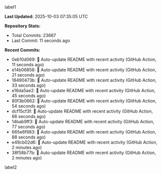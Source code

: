 
label1 
<!-- ACTIVITY_START -->
**Last Updated:** 2025-10-03 07:35:05 UTC

**Repository Stats:**
- Total Commits: 23667
- Last Commit: 11 seconds ago

**Recent Commits:**
- 0eb10d069: 🤖 Auto-update README with recent activity (GitHub Action, 11 seconds ago)
- e14b06858: 🤖 Auto-update README with recent activity (GitHub Action, 21 seconds ago)
- 18490473b: 🤖 Auto-update README with recent activity (GitHub Action, 33 seconds ago)
- e16da5ae2: 🤖 Auto-update README with recent activity (GitHub Action, 45 seconds ago)
- 80f3b0662: 🤖 Auto-update README with recent activity (GitHub Action, 54 seconds ago)
- dcf15cf3f: 🤖 Auto-update README with recent activity (GitHub Action, 66 seconds ago)
- 14bab9ff3: 🤖 Auto-update README with recent activity (GitHub Action, 77 seconds ago)
- 665e6f983: 🤖 Auto-update README with recent activity (GitHub Action, 88 seconds ago)
- e49cb02d6: 🤖 Auto-update README with recent activity (GitHub Action, 2 minutes ago)
- 38f58b77b: 🤖 Auto-update README with recent activity (GitHub Action, 2 minutes ago)
<!-- ACTIVITY_END -->

label2
